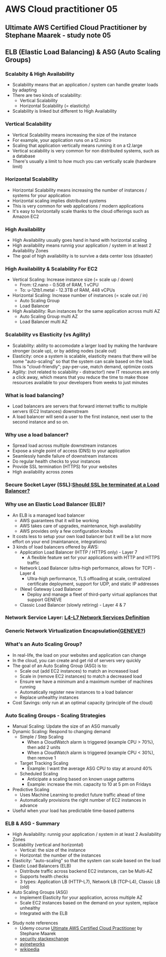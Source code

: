 # AWS Cloud practitioner 05

## Ultimate AWS Certified Cloud Practitioner by Stephane Maarek - study note 05

## ELB (Elastic Load Balancing) & ASG (Auto Scaling Groups)

### Scalabity & High Availability
* Scalability means that an application / system can handle greater loads by adapting
* There are two kinds of scalability:
  * Vertical Scalability
  * Horizontal Scalability (= elasticity)
* Scalability is linked but different to High Availability

### Vertical Scalability
* Vertical Scalability means increasing the size of the instance
* For example, your application runs on a t2.micro
* Scaling that application vertically means running it on a t2.large
* Vertical scalability is very common for non distributed systems, such as a database
* There's usually a limit to how much you can vertically scale (hardware limit)

### Horizontal Scalability
* Horizontal Scalability means increasing the number of instances / systems for your application
* Horizontal scaling implies distributed systems
* This is very common for web applications / modern applications
* It's easy to horizontally scale thanks to the cloud offerings such as Amazon EC2

### High Availability
* High Availability usually goes hand in hand with horizontal scaling
* High availability means runnig your application / system in at least 2 Availability Zones
* The goal of high availability is to survive a data center loss (disaster)

### High Availability & Scalability For EC2
* Vertical Scaling: Increase instance size (= scale up / down)
  * From: t2.nano - 0.5GB of RAM, 1 vCPU
  * To: u-12tb1.metal - 12.3TB of RAM, 448 vCPUs
* Horizontal Scaling: Increase number of instances (= scale out / in)
  * Auto Scaling Group
  * Load Balancer
* High Availability: Run instances for the same application across multi AZ
  * Auto Scaling Group multi AZ
  * Load Balancer multi AZ

### Scalability vs Elasticity (vs Agility)
* Scalability: ability to accomodate a larger load by making the hardware stronger (scale up), or by adding nodes (scale out)
* Elasticity: once a system is scalable, elasticity means that there will be some "auto-scaling" so that the system can scale based on the load. This is "cloud-friendly"; pay-per-use, match demand, optimize costs
* Agility: (not related to scalability - distractor!) new IT resources are only a click away, which means that you reduce the time to make those resources available to your developers from weeks to just minutes

### What is load balancing?
* Load balancers are servers that forward internet traffic to multiple servers (EC2 Instances) downstream
* A load balancer will send a user to the first instance, next user to the second instance and so on.

### Why use a load balancer?
* Spread load across multiple downstream instances
* Expose a single point of access (DNS) to your application
* Seamlessly handle failure of downstream instances
* Do regular health checks to your instances
* Provide SSL termination (HTTPS) for your websites
* High availability across zones

### Secure Socket Layer (SSL):[Should SSL be terminated at a Load Balancer?](https://security.stackexchange.com/questions/30403/should-ssl-be-terminated-at-a-load-balancer)

### Why use an Elastic Load Balancer (ELB)?
* An ELB is a managed load balancer
  * AWS guarantees that it will be working
  * AWS takes care of upgrades, maintenance, high availability
  * AWS provides only a few configuration knobs
* It costs less to setup your own load balancer but it will be a lot more effort on your end (maintanance, integrations)
* 3 kinds of load balancers offered by AWS:
  * Application Load Balancer (HTTP / HTTPS only) - Layer 7
    * A flexible feature set for your applications with HTTP and HTTPS traffic
  * Network Load Balancer (ultra-high performance, allows for TCP) - Layer 4
    * Ultra-high performance, TLS offloading at scale, centralized certificate deployment, support for UDP, and static IP addresses
  * (New) Gateway Load Balancer
    * Deploy and manage a fleet of third-party virtual appliances that support GENEVE
  * Classic Load Balancer (slowly retiring) - Layer 4 & 7

### Network Service Layer: [L4-L7 Network Services Definition](https://avinetworks.com/glossary/l4-l7-network-services/)  

### Generic Network Virtualization Encapsulation([GENEVE?](https://en.wikipedia.org/wiki/Generic_Network_Virtualization_Encapsulation))

### What's an Auto Scaling Group?
* In real-life, the load on your websites and application can change
* In the cloud, you can create and get rid of servers very quickly
* The goal of an Auto Scaling Group (ASG) is to:
  * Scale out (add EC2 instances) to match an increased load
  * Scale in (remove EC2 instances) to match a decreased load
  * Ensure we have a minimum and a maximum number of machines running
  * Automatically register new instances to a load balancer
  * Replace unhealthy instances
* Cost Savings: only run at an optimal capacity (principle of the cloud)

### Auto Scaling Groups - Scaling Strategies
* Manual Scaling: Update the size of an ASG manually
* Dynamic Scaling: Respond to changing demand
  * Simple / Step Scaling
    * When a CloudWatch alarm is triggered (example CPU > 70%), then add 2 units
    * When a CloudWatch alarm is triggered (example CPU < 30%), then remove 1
  * Target Tracking Scaling
    * Example: I want the average ASG CPU to stay at around 40%
  * Scheduled Scaling
    * Anticipate a scaling based on known usage patterns
    * Example: increase the min. capacity to 10 at 5 pm on Fridays
* Predictive Scaling
  * Uses Machine Learning to predict future traffic ahead of time
  * Automatically provisions the right number of EC2 instances in advance
* Useful when your load has predictable time-based patterns

### ELB & ASG - Summary
* High Availability: runnig your application / system in at least 2 Availability Zones
* Scalability (vertical and horizontal)
  * Vertical: the size of the instance
  * Horizontal: the number of the instances
* Elasticity: "auto-scaling" so that the system can scale based on the load
* Elastic Load Balancers (ELB)
  * Distribute traffic across backend EC2 instances, can be Multi-AZ
  * Supports health checks
  * 3 types: Application LB (HTTP-L7), Network LB (TCP-L4), Classic LB (old)
* Auto Scaling Groups (ASG)
  * Implement Elasticity for your application, across multiple AZ
  * Scale EC2 instances based on the demand on your system, replace unhealthy
  * Integrated with the ELB

- Study note references
  - Udemy course [Ultimate AWS Certified Cloud Practitioner](https://www.udemy.com/course/aws-certified-cloud-practitioner-new/) by Stephane Maarek
  - [security stackexchange](https://security.stackexchange.com/questions/30403/should-ssl-be-terminated-at-a-load-balancer)
  - [avinetworks](https://avinetworks.com/glossary/l4-l7-network-services/)
  - [wikipedia](https://en.wikipedia.org/wiki/Generic_Network_Virtualization_Encapsulation)
